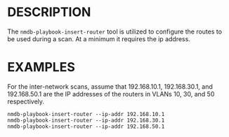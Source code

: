 DESCRIPTION
===========

The `nmdb-playbook-insert-router` tool is utilized to configure the routes to
be used during a scan. At a minimum it requires the ip address.


EXAMPLES
========

For the inter-network scans, assume that 192.168.10.1, 192.168.30.1, and
192.168.50.1 are the IP addresses of the routers in VLANs 10, 30, and 50
respectively.
```
nmdb-playbook-insert-router --ip-addr 192.168.10.1
nmdb-playbook-insert-router --ip-addr 192.168.30.1
nmdb-playbook-insert-router --ip-addr 192.168.50.1
```
